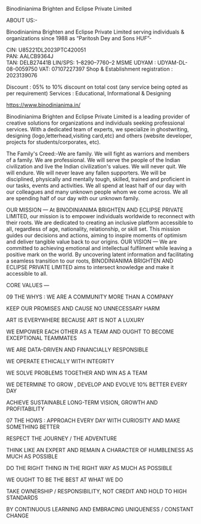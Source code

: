 Binodinianima Brighten and Eclipse Private Limited

ABOUT US:-

Binodinianima Brighten and Eclipse Private Limited  serving individuals & organizations since 1988 as “Paritosh Dey and Sons HUF”-

CIN: U85221DL2023PTC420051  
PAN:  AALCB9364J  
TAN: DELB27441B 
LIN/SPS: 1–8290–7760–2 
MSME UDYAM : UDYAM-DL-08-0059750
VAT: 07107227397
Shop & Establishment registration : 2023139076

Discount : 05% to 10% discount on total cost (any service being opted as per requirement)
Services : Educational, Informational & Designing  

https://www.binodinianima.in/


Binodinianima Brighten and Eclipse Private Limited is a leading provider of creative solutions for organizations and individuals seeking professional services. With a dedicated team of experts, we specialize in ghostwriting, designing (logo,letterhead,visiting card,etc) and others (website developer, projects for students/corporates, etc).


The Family's Creed:-We are family. We will fight as warriors and members of a family. We are professional. We will serve the people of the Indian civilization and live the Indian civilization's values. We will never quit. We will endure. We will never leave any fallen supporters. We will be disciplined, physically and mentally tough, skilled, trained and proficient in our tasks, events and activities. We all spend at least half of our day with our colleagues and many unknown people whom we come across. We all are spending half of our day with our unknown family.


OUR MISSION  —  At BINODINIANIMA BRIGHTEN AND ECLIPSE PRIVATE LIMITED, our mission is to empower individuals worldwide to reconnect with their roots. We are dedicated to creating an inclusive platform accessible to all, regardless of age, nationality, relationship, or skill set. This mission guides our decisions and actions, aiming to inspire moments of optimism and deliver tangible value back to our origins.
OUR VISION — We are committed to achieving emotional and intellectual fulfilment while leaving a positive mark on the world. By uncovering latent information and facilitating a seamless transition to our roots, BINODINIANIMA BRIGHTEN AND ECLIPSE PRIVATE LIMITED aims to intersect knowledge and make it accessible to all.

CORE VALUES — 

09 THE WHYS :
WE ARE A COMMUNITY MORE THAN A COMPANY

KEEP OUR PROMISES AND CAUSE NO UNNECESSARY HARM

ART IS EVERYWHERE BECAUSE ART IS NOT A LUXURY

WE EMPOWER EACH OTHER AS A TEAM AND OUGHT TO BECOME EXCEPTIONAL TEAMMATES

WE ARE DATA-DRIVEN AND FINANCIALLY RESPONSIBLE

WE OPERATE ETHICALLY WITH INTEGRITY

WE SOLVE PROBLEMS TOGETHER AND WIN AS A TEAM

WE DETERMINE TO GROW , DEVELOP AND EVOLVE 10% BETTER EVERY DAY

ACHIEVE SUSTAINABLE LONG-TERM VISION, GROWTH AND PROFITABILITY

07 THE HOWS :
APPROACH EVERY DAY WITH CURIOSITY AND MAKE SOMETHING BETTER

RESPECT THE JOURNEY / THE ADVENTURE

THINK LIKE AN EXPERT AND REMAIN A CHARACTER OF HUMBLENESS AS MUCH AS POSSIBLE

DO THE RIGHT THING IN THE RIGHT WAY AS MUCH AS POSSIBLE

WE OUGHT TO BE THE BEST AT WHAT WE DO

TAKE OWNERSHIP / RESPONSIBILITY, NOT CREDIT AND HOLD TO HIGH STANDARDS

BY CONTINUOUS LEARNING AND EMBRACING UNIQUENESS / CONSTANT CHANGE

